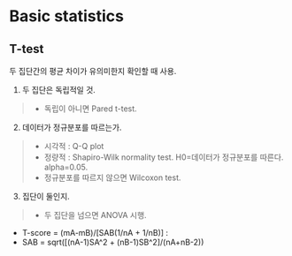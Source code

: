# Basic statistics

## T-test
두 집단간의 평균 차이가 유의미한지 확인할 때 사용.

1. 두 집단은 독립적일 것.
> - 독립이 아니면 Pared t-test.
2. 데이터가 정규분포를 따르는가.
> - 시각적 : Q-Q plot
> - 정량적 : Shapiro-Wilk normality test. H0=데이터가 정규분포를 따른다. alpha=0.05.
> - 정규분포를 따르지 않으면 Wilcoxon test.
3. 집단이 둘인지.
> - 두 집단을 넘으면 ANOVA 시행.

- T-score = (mA-mB)/[SAB(1/nA + 1/nB)] : 
- SAB = sqrt([(nA-1)SA^2 + (nB-1)SB^2]/(nA+nB-2))
